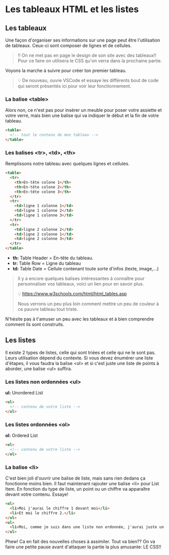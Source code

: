 # Les tableaux HTML et les listes

## Les tableaux

Une façon d'organiser ses informations sur une page peut être l'utilisation de tableaux. Ceux-ci sont composer de lignes et de cellules.

> :bangbang: On ne met pas en page le design de son site avec des tableaux!! Pour ce faire on utilisera le CSS qu'on verra dans la prochaine partie.

Voyons la marche à suivre pour créer ton premier tableau. 

> :bulb: De nouveau, ouvre VSCode et essaye les différents bout de code qui seront présentés ici pour voir leur fonctionnement.

### La balise \<table>

Alors non, ce n'est pas pour insérer un meuble pour poser votre assiette et votre verre, mais bien une balise qui va indiquer le début et la fin de votre tableau.

```html
<table>
  <!-- tout le contenu de mon tableau -->
</table>
```

### Les balises \<tr>, \<td>, \<th>

Remplissons notre tableau avec quelques lignes et cellules.

```html
<table>
  <tr>
    <th>En-tête colone 1</th>
    <th>En-tête colone 2</th>
    <th>En-tête colone 3</th>
  </tr>
  <tr>
    <td>ligne 1 colonne 1</td>
    <td>ligne 1 colonne 2</td>
    <td>ligne 1 colonne 3</td>
  </tr> 
  <tr>
    <td>ligne 2 colonne 2</td>
    <td>ligne 2 colonne 1</td>
    <td>ligne 2 colonne 3</td>
  </tr>
</table>
```

* **th:** Table Header = En-tête du tableau.
* **tr:** Table Row = Ligne du tableau
* **td:** Table Date = Cellule contenant toute sorte d'infos (texte, image,...)

> Il y a encore quelques balises intéressantes à connaître pour personnaliser vos tableaux, voici un lien pour en savoir plus.
>
> :bulb: https://www.w3schools.com/html/html_tables.asp
>
> Nous verrons un peu plus loin comment mettre un peu de couleur à ce pauvre tableau tout triste.

N'hésite pas à t'amuser un peu avec les tableaux et à bien comprendre comment ils sont construits.

## Les listes

Il existe 2 types de listes, celle qui sont triées et celle qui ne le sont pas. Leurs utilisation dépend du contexte. Si vous devez énumérer une liste d'étapes, il vous faudra la balise \<ol> et si c'est juste une liste de points à aborder, une balise \<ul> suffira.

### Les listes non ordonnées \<ul>

**ul:** Unordered List

```html
<ul>
  <!-- contenu de votre liste -->
</ul>
```

### Les listes ordonnées \<ol>

**ol:** Ordered List

```html
<ol>
  <!-- contenu de votre liste -->
</ol>
```

### La balise \<li>

C'est bien joli d'ouvrir une balise de liste, mais sans rien dedans ça fonctionne moins bien. Il faut maintenant rajouter une balise \<li> pour List Item. En fonction du type de liste, un point ou un chiffre va apparaître devant votre contenu. Essaye!

```html
<ol>
  <li>Moi j'aurai le chiffre 1 devant moi</li>
  <li>Et moi le chiffre 2.</li>
</ol>
<ul>
  <li>Moi, comme je suis dans une liste non ordonnée, j'aurai juste un point.</li>
</ul>
```

Phew! Ca en fait des nouvelles choses à assimiler. Tout va bien?? On va faire une petite pause avant d'attaquer la partie la plus amusante: LE CSS!!